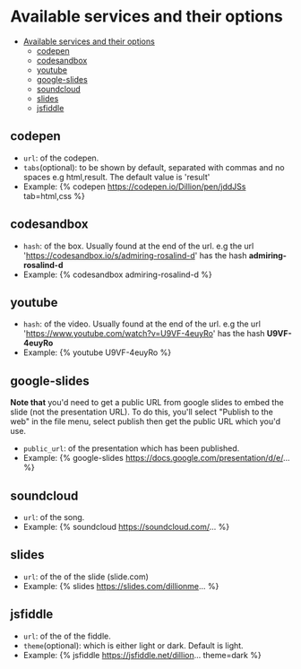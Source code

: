 
# Available services and their options

- [Available services and their options](#available-services-and-their-options)
  - [codepen](#codepen)
  - [codesandbox](#codesandbox)
  - [youtube](#youtube)
  - [google-slides](#google-slides)
  - [soundcloud](#soundcloud)
  - [slides](#slides)
  - [jsfiddle](#jsfiddle)

## codepen

- `url`: of the codepen.
- `tabs`(optional): to be shown by default, separated with commas and no spaces e.g html,result. The default value is 'result'
- Example: {% codepen https://codepen.io/Dillion/pen/jddJSs tab=html,css %}

## codesandbox

- `hash`: of the box. Usually found at the end of the url. e.g the url 'https://codesandbox.io/s/admiring-rosalind-d' has the hash **admiring-rosalind-d**
- Example: {% codesandbox admiring-rosalind-d %}

## youtube

- `hash`: of the video. Usually found at the end of the url. e.g the url 'https://www.youtube.com/watch?v=U9VF-4euyRo' has the hash **U9VF-4euyRo**
- Example: {% youtube U9VF-4euyRo %}

## google-slides

**Note that** you'd need to get a public URL from google slides to embed the slide (not the presentation URL). To do this, you'll select "Publish to the web" in the file menu, select publish then get the public URL which you'd use.

- `public_url`: of the presentation which has been published.
- Example: {% google-slides https://docs.google.com/presentation/d/e/... %}

## soundcloud

- `url`: of the song.
- Example: {% soundcloud https://soundcloud.com/... %}

## slides

- `url`: of the of the slide (slide.com)
- Example: {% slides https://slides.com/dillionme... %}

## jsfiddle

- `url`: of the of the fiddle.
- `theme`(optional): which is either light or dark. Default is light.
- Example: {% jsfiddle https://jsfiddle.net/dillion... theme=dark %}
